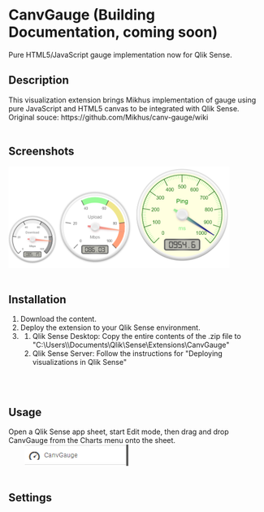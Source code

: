 # CanvGauge (Building Documentation, coming soon)
Pure HTML5/JavaScript gauge implementation now for Qlik Sense.

<h2>Description</h2>
This visualization extension brings Mikhus implementation of gauge using pure JavaScript and HTML5 canvas to be integrated with Qlik Sense. 
Original souce: https://github.com/Mikhus/canv-gauge/wiki
<br/>
<br/>
<h2>Screenshots</h2>
<img src="https://raw.githubusercontent.com/CodingBSilva/CanvGauge/master/CanvGauge/preview.png" height="200" />
<br/>
<br/>
<h2>Installation</h2>
<ol>
<li>Download the content.</li>
<li>Deploy the extension to your Qlik Sense environment.</li>

<li><ol>

  <li>Qlik Sense Desktop: Copy the entire contents of the .zip file to 
  "C:\Users\<UserName>\Documents\Qlik\Sense\Extensions\CanvGauge"</li>

  <li>Qlik Sense Server: Follow the instructions for "Deploying visualizations in Qlik Sense"
  
  </ol>
</li>
</ol>
<br/>
<br/>
<h2>Usage</h2>
Open a Qlik Sense app sheet, start Edit mode, then drag and drop CanvGauge from the Charts menu onto the sheet.<br/>
&nbsp;&nbsp;&nbsp;&nbsp;&nbsp;&nbsp;&nbsp;&nbsp;<img src="https://github.com/CodingBSilva/CanvGauge/blob/master/CanvGaugeButton.PNG?raw=true" />
<br/>
<br/>
<h2>Settings</h2>


